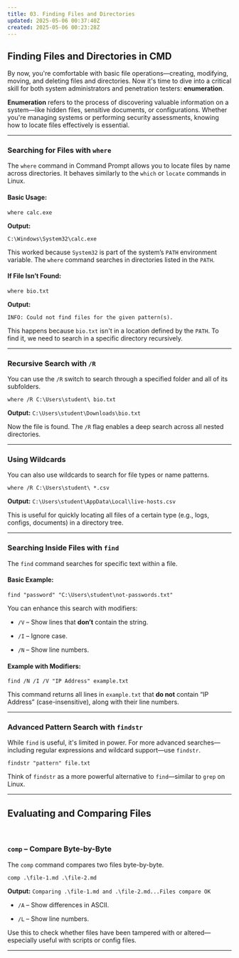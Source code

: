 ```yaml
---
title: 03. Finding Files and Directories
updated: 2025-05-06 00:37:40Z
created: 2025-05-06 00:23:28Z
---
```


## Finding Files and Directories in CMD

By now, you're comfortable with basic file operations—creating, modifying, moving, and deleting files and directories. Now it's time to dive into a critical skill for both system administrators and penetration testers: **enumeration**.

**Enumeration** refers to the process of discovering valuable information on a system—like hidden files, sensitive documents, or configurations. Whether you're managing systems or performing security assessments, knowing how to locate files effectively is essential.

* * *

### Searching for Files with `where`

The `where` command in Command Prompt allows you to locate files by name across directories. It behaves similarly to the `which` or `locate` commands in Linux.

#### Basic Usage:

`where calc.exe`

**Output:**

`C:\Windows\System32\calc.exe`

This worked because `System32` is part of the system’s `PATH` environment variable. The `where` command searches in directories listed in the `PATH`.

#### If File Isn’t Found:

`where bio.txt`

**Output:**

`INFO: Could not find files for the given pattern(s).`

This happens because `bio.txt` isn't in a location defined by the `PATH`. To find it, we need to search in a specific directory recursively.

* * *

### Recursive Search with `/R`

You can use the `/R` switch to search through a specified folder and all of its subfolders.

`where /R C:\Users\student\ bio.txt`

**Output:** `C:\Users\student\Downloads\bio.txt`

Now the file is found. The `/R` flag enables a deep search across all nested directories.

* * *

### Using Wildcards

You can also use wildcards to search for file types or name patterns.

`where /R C:\Users\student\ *.csv`

**Output:** `C:\Users\student\AppData\Local\live-hosts.csv`

This is useful for quickly locating all files of a certain type (e.g., logs, configs, documents) in a directory tree.

* * *

### Searching Inside Files with `find`

The `find` command searches for specific text within a file.

#### Basic Example:

`find "password" "C:\Users\student\not-passwords.txt"`

You can enhance this search with modifiers:

- `/V` – Show lines that **don’t** contain the string.
    
- `/I` – Ignore case.
    
- `/N` – Show line numbers.
    

#### Example with Modifiers:

`find /N /I /V "IP Address" example.txt`

This command returns all lines in `example.txt` that **do not** contain “IP Address” (case-insensitive), along with their line numbers.

* * *

### Advanced Pattern Search with `findstr`

While `find` is useful, it's limited in power. For more advanced searches—including regular expressions and wildcard support—use `findstr`.

`findstr "pattern" file.txt`

Think of `findstr` as a more powerful alternative to `find`—similar to `grep` on Linux.

* * *

## Evaluating and Comparing Files

&nbsp;

### `comp` – Compare Byte-by-Byte

The `comp` command compares two files byte-by-byte.

`comp .\file-1.md .\file-2.md`

**Output:** `Comparing .\file-1.md and .\file-2.md...Files compare OK`

- `/A` – Show differences in ASCII.
    
- `/L` – Show line numbers.
    

Use this to check whether files have been tampered with or altered—especially useful with scripts or config files.

* * *

&nbsp;